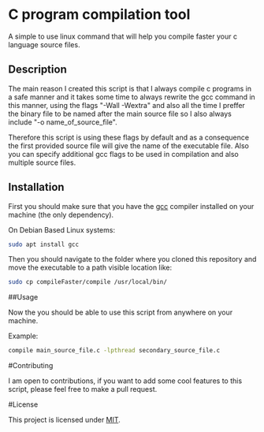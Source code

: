 # C program compilation tool

A simple to use linux command that will help you compile faster your c language source files.

## Description

The main reason I created this script is that I always compile c programs in a safe manner and it takes some time to always rewrite 
the gcc command in this manner, using the flags "-Wall -Wextra" and also all the time I preffer the binary file to be named after
the main source file so I also always include "-o name_of_source_file".

Therefore this script is using these flags by default and as a consequence the first provided source file will give the name of the
executable file. Also you can specify additional gcc flags to be used in compilation and also multiple source files.

## Installation

First you should make sure that you have the [gcc](https://gcc.gnu.org/) compiler installed on your machine (the only dependency).

On Debian Based Linux systems:
```bash
sudo apt install gcc
```

Then you should navigate to the folder where you cloned this repository and move the executable to a path visible location like:
```bash
sudo cp compileFaster/compile /usr/local/bin/
```

##Usage

Now the you should be able to use this script from anywhere on your machine.

Example:
```bash
compile main_source_file.c -lpthread secondary_source_file.c
```

#Contributing

I am open to contributions, if you want to add some cool features to this script, please feel free to make a pull request.

#License

This project is licensed under [MIT](https://choosealicense.com/licenses/mit/).

